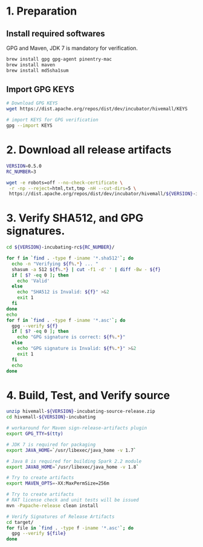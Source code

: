 <!--
  Licensed to the Apache Software Foundation (ASF) under one
  or more contributor license agreements.  See the NOTICE file
  distributed with this work for additional information
  regarding copyright ownership.  The ASF licenses this file
  to you under the Apache License, Version 2.0 (the
  "License"); you may not use this file except in compliance
  with the License.  You may obtain a copy of the License at

    http://www.apache.org/licenses/LICENSE-2.0

  Unless required by applicable law or agreed to in writing,
  software distributed under the License is distributed on an
  "AS IS" BASIS, WITHOUT WARRANTIES OR CONDITIONS OF ANY
  KIND, either express or implied.  See the License for the
  specific language governing permissions and limitations
  under the License.
-->

<!-- toc -->

# 1. Preparation 

## Install required softwares 

GPG and Maven, JDK 7 is mandatory for verification.

```sh
brew install gpg gpg-agent pinentry-mac
brew install maven
brew install md5sha1sum
```

## Import GPG KEYS

```sh
# Download GPG KEYS
wget https://dist.apache.org/repos/dist/dev/incubator/hivemall/KEYS

# import KEYS for GPG verification
gpg --import KEYS
```

# 2. Download all release artifacts

```sh
VERSION=0.5.0
RC_NUMBER=3

wget -e robots=off --no-check-certificate \
 -r -np --reject=html,txt,tmp -nH --cut-dirs=5 \
 https://dist.apache.org/repos/dist/dev/incubator/hivemall/${VERSION}-incubating-rc${RC_NUMBER}/
```

# 3. Verify SHA512, and GPG signatures.

```sh
cd ${VERSION}-incubating-rc${RC_NUMBER}/

for f in `find . -type f -iname '*.sha512'`; do
  echo -n "Verifying ${f%.*} ... "
  shasum -a 512 ${f%.*} | cut -f1 -d' ' | diff -Bw - ${f}
  if [ $? -eq 0 ]; then
    echo 'Valid'
  else 
    echo "SHA512 is Invalid: ${f}" >&2
    exit 1
  fi  
done
echo
for f in `find . -type f -iname '*.asc'`; do
  gpg --verify ${f}
  if [ $? -eq 0 ]; then
    echo "GPG signature is correct: ${f%.*}"
  else
    echo "GPG signature is Invalid: ${f%.*}" >&2
	exit 1
  fi
  echo
done
```

# 4. Build, Test, and Verify source 

```sh
unzip hivemall-${VERSION}-incubating-source-release.zip
cd hivemall-${VERSION}-incubating

# workaround for Maven sign-release-artifacts plugin
export GPG_TTY=$(tty)

# JDK 7 is required for packaging
export JAVA_HOME=`/usr/libexec/java_home -v 1.7`

# Java 8 is required for building Spark 2.2 module
export JAVA8_HOME=`/usr/libexec/java_home -v 1.8`

# Try to create artifacts
export MAVEN_OPTS=-XX:MaxPermSize=256m

# Try to create artifacts
# RAT license check and unit tests will be issued
mvn -Papache-release clean install

# Verify Signatures of Release Artifacts
cd target/
for file in `find . -type f -iname '*.asc'`; do
  gpg --verify ${file}
done
```